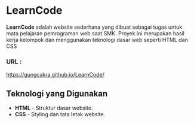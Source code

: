 # LearnCode

**LearnCode** adalah website sederhana yang dibuat sebagai tugas untuk mata pelajaran pemrograman web saat SMK. Proyek ini merupakan hasil kerja kelompok dan menggunakan teknologi dasar web seperti HTML dan CSS

### URL : 
https://gungcakra.github.io/LearnCode/

## Teknologi yang Digunakan

- **HTML** - Struktur dasar website.
- **CSS** - Styling dan tata letak website.
